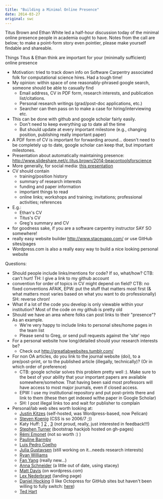 ```yaml
---
title: "Building a Minimal Online Presence"
date: 2014-03-27
original: swc
---
```

<p>
  Titus Brown and Ethan White led a half-hour discussion today of
  the minimal online presence people in academia ought to have.
  Notes from the call are below;
  to make a point-form story even pointier,
  please make yourself findable and shareable.
</p>
<p>Things Titus &amp; Ethan think are important for your (minimally sufficient) online presence</p>
<ul>
  <li>Motivation: tried to track down info on Software Carpentry associated folk for computational science hires. Had a tough time!</li>
  <li>My opinion: within space of one reasonably-phrased google search, someone should be able to casually find
    <ul>
      <li>Email address, CV in PDF form, research interests, and publication list/citations.</li>
      <li>Personal research writings (grad/post-doc applications, etc.)</li>
      <li>Searcher can then pass on to make a case for hiring/interviewing etc.</li>
    </ul>
  </li>
  <li>This can be done with github and google scholar fairly easily.
    <ul>
      <li>Don't need to keep everything up to date all the time</li>
      <li>But should update at every important milestone (e.g., changing position, publishing really important paper)</li>
    </ul>
  </li>
  <li>A PDF form of CV is important for forwarding around… doesn't need to be completely up to date, google scholar can keep that, but important milestones.</li>
  <li>Presentation about automatically maintaining presence: <a href="http://www.slideshare.net/c.titus.brown/2014-beacontoolsforscience">http://www.slideshare.net/c.titus.brown/2014-beacontoolsforscience</a></li>
  <li>More generally, for social media: <a href="http://www.slideshare.net/c.titus.brown/2013-beaconcongresssocialmedia">this presentation</a>
  </li>
  <li>CV should contain
    <ul>
      <li>training/position history</li>
      <li>summary of research interests</li>
      <li>funding and paper information</li>
      <li>important things to read</li>
      <li>online links; workshops and training; invitations; professional activities; references</li>
    </ul>
  </li>
  <li>E.g.:
    <ul>
      <li>Ethan's CV</li>
      <li>Titus's CV</li>
      <li>Greg's summary and CV</li>
    </ul>
  </li>
  <li>for goodness sake, if you are a software carpentry instructor SAY SO somewhere!</li>
  <li>really easy website builder <a href="http://www.staceyapp.com/">http://www.staceyapp.com/</a> or use GitHub sites/pages</li>
  <li>Wordpress.com is also a really easy way to build a nice looking personal website</li>
</ul>

<p>Questions:</p>
<ul>
  <li>Should people include links/mentions for code? If so, what/how? CTB: can't hurt! TH: I give a link to my github account</li>
  <li>convention for order of topics in CV might depend on field? CTB: no fixed conventions AFAIK, EPW: put the stuff that matters most first (&amp; what matters most varies based on what you want to do professionally) SH: reverse chron!</li>
  <li>What if a lot of the code you develop is only viewable within your institution? Most of the code on my github is pretty old</li>
  <li>Should we have an area where folks can post links to their "presence"? As an example.
    <ul>
      <li>We're very happy to include links to personal sites/home pages in the team list</li>
      <li>Please send to Greg, or send pull requests against the 'site' repo</li>
    </ul>
  </li>
  <li>For a personal website how long/detailed should your research interests be?
    <ul>
      <li>Check out <a href="http://greatlabwebsites.tumblr.com/">http://greatlabwebsites.tumblr.com/</a></li>
    </ul>
  </li>
  <li>For non OA articles, do you link to the journal website (doi), to a pre/post-print, or to the published article (illegally, technically)? (Or in which order of preference)
    <ul>
      <li>CTB: google scholar solves this problem pretty well :). Make sure to the best of your ability that your important papers are available somewhere/somehow. That having been said most professors will have access to most major journals, even if closed access.</li>
      <li>EPW: I use my institutional repository and put post-prints there and link to them (these then get indexed w/the paper in Google Scholar)</li>
      <li>SH: I post illegal links too and wait for publisher to complain</li>
    </ul>
  </li>
  <li>Personal/lab web sites worth looking at:
    <ul>
      <li><a href="http://justinkitzes.com/">Justin Kitzes</a> (self-hosted, was Wordpress-based, now Pelican)</li>
      <li><a href="http://blog.kreuvf.de/">Steven Koenig</a> (CSS is so 2006/7 ;))</li>
      <li>Katy Huff: <a href="http://ucb-rdn.github.io/">1</a> <a href="http://katyhuff.github.io/">2</a> , <a href="http://katyhuff.github.io/cyder/">3</a> (not proud, really, just interested in feedback!!!)</li>
      <li><a href="http://stephenturner.us/">Stephen Turner</a> (bootstrap hackjob hosted on gh-pages)</li>
      <li><a href="http://home.heeere.com">Rémi Emonet</a> (not so worth :) )</li>
      <li><a href="http://www.physics.uwo.ca/~pbarmby/">Pauline Barmby</a></li>
      <li><a href="http://luispedro.org">Luis Pedro Coelho</a></li>
      <li><a href="http://www.juliagustavsen.com/">Julia Gustavsen</a> (still working on it…needs research interests)</li>
      <li><a href="http://ryanw.public.iastate.edu">Ryan Williams</a></li>
      <li><a href="http://t00ky.github.io/">Fan Yang</a> (really new…)</li>
      <li><a href="http://annaschneider.org/">Anna Schneider</a> (a little out of date, using stacey)</li>
      <li><a href="http://penandpants.com/">Matt Davis</a> (on wordpress.com)</li>
      <li><a href="http://flxlex.flavors.me/">Lex Nederbragt</a> (landing page)</li>
      <li><a href="http://www.danieljhocking.wordpress.com">Daniel Hocking</a> (I like Octopress for GitHub sites but haven't been willing to fully switch: <a href="http://djhocking.github.io/)">here</a>)</li>
      <li><a href="http://emhart.info">Ted Hart</a></li>
    </ul>
  </li>
</ul>
